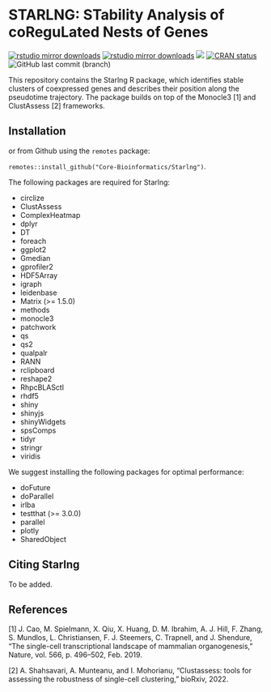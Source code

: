 # STARLNG: STability Analysis of coReguLated Nests of Genes

[![rstudio mirror downloads](https://cranlogs.r-pkg.org/badges/Starlng)](https://github.com/r-hub/cranlogs.app)
[![rstudio mirror downloads](https://cranlogs.r-pkg.org/badges/grand-total/Starlng)](https://github.com/r-hub/cranlogs.app)
[![](https://img.shields.io/github/languages/code-size/Core-Bioinformatics/Starlng.svg)](https://github.com/Core-Bioinformatics/Starlng)
[![CRAN status](https://www.r-pkg.org/badges/version/Starlng?color=orange)](https://CRAN.R-project.org/package=Starlng)
![GitHub last commit (branch)](https://img.shields.io/github/last-commit/Core-Bioinformatics/Starlng/main?style=flat&color=white)
<!-- [![](https://img.shields.io/github/r-package/v/Core-Bioinformatics/Starlng%2Frelease-1.1.0?label=devel%20version&color=green)](https://github.com/Core-Bioinformatics/Starlng/tree/release-1.1.0) -->

This repository contains the Starlng R package, which identifies stable clusters of coexpressed genes and describes their position along the pseudotime trajectory. The package builds on top of the Monocle3 [1] and ClustAssess [2] frameworks.

## Installation
<!-- Starlng can be install from CRAN -->

<!-- `install.packages("Starlng")` -->

or from Github using the `remotes` package:

`remotes::install_github("Core-Bioinformatics/Starlng")`.

The following packages are required for Starlng:

* circlize
* ClustAssess
* ComplexHeatmap
* dplyr
* DT
* foreach
* ggplot2
* Gmedian
* gprofiler2
* HDF5Array
* igraph
* leidenbase
* Matrix (>= 1.5.0)
* methods
* monocle3
* patchwork
* qs
* qs2
* qualpalr
* RANN
* rclipboard
* reshape2
* RhpcBLASctl
* rhdf5
* shiny
* shinyjs
* shinyWidgets
* spsComps
* tidyr
* stringr
* viridis

We suggest installing the following packages for optimal performance:
* doFuture
* doParallel
* irlba
* testthat (>= 3.0.0)
* parallel
* plotly
* SharedObject


## Citing Starlng
To be added.

## References
[1] J. Cao, M. Spielmann, X. Qiu, X. Huang, D. M. Ibrahim, A. J. Hill, F. Zhang, S. Mundlos, L. Christiansen, F. J. Steemers, C. Trapnell, and J. Shendure, “The single-cell transcriptional landscape of mammalian organogenesis,” Nature, vol. 566, p. 496–502, Feb. 2019.

[2] A. Shahsavari, A. Munteanu, and I. Mohorianu, “Clustassess: tools for assessing the robustness of single-cell clustering,” bioRxiv, 2022.
